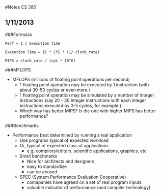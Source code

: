 #Notes CS 365
## 1/11/2013

###Formulas
```
Perf = 1 / execution time
```
```
Execution Time = IC * CPI * (1/ clock_rate)
```
```
MIPS = clock_rate / (cpi * 10^6)
```

###MFLOPS
- MFLOPS (millions of floating point operations per second)
  - 1 floating point operation may be executed by 1 instruction (with about 30-50 cycles or even more.)
  - 1 floating point operation may be simulated by a number of integer instructions (say 20 - 30 integer instructions with each integer instructions executed by 3-5 cycles, for example.)
  - Which way has better MIPS? Is the one with higher MIPS has better performance?
 
###Benchmarks
- Performance best determined by running a real application
  - Use programs typical of expected workload
  - Or, typical of expected class of applications
    - e.g. compilers/editors, scientific applications, graphics, etc
  - Small benchmarks
    - Nice for architects and designers
    - easy to standardize
    - can be abused
  - SPEC (System Performance Evaluation Cooperative)
    - comapanies have agreed on a set of real program inputs
    - valuable indicator of performance (and compiler technology)
        

